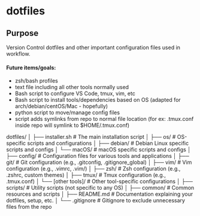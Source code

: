 # dotfiles

## Purpose
Version Control dotfiles and other important configuration files used in workflow.


#### Future items/goals:
* zsh/bash profiles
* text file including all other tools normally used
* Bash script to configure VS Code, tmux, vim, etc
* Bash script to install tools/dependencies based on OS (adapted for arch/debian/centOS/Mac - hopefully)
* python script to move/manage config files
* script adds symlinks from repo to normal file location (for ex: .tmux.conf inside repo will symlink to $HOME/.tmux.conf)

dotfiles/
│
├── installer.sh        # The main installation script
│
├── os/                 # OS-specific scripts and configurations
│   ├── debian/         # Debian Linux specific scripts and configs
│   └── macOS/          # macOS specific scripts and configs
│
├── config/             # Configuration files for various tools and applications
│   ├── git/            # Git configuration (e.g., .gitconfig, .gitignore_global)
│   ├── vim/            # Vim configuration (e.g., .vimrc, .vim/)
│   ├── zsh/            # Zsh configuration (e.g., .zshrc, custom themes)
│   ├── tmux/           # Tmux configuration (e.g., .tmux.conf)
│   └── [other tools]/  # Other tool-specific configurations
│
├── scripts/            # Utility scripts (not specific to any OS)
│
├── common/             # Common resources and scripts
│
├── README.md           # Documentation explaining your dotfiles, setup, etc.
│
└── .gitignore          # Gitignore to exclude unnecessary files from the repo

